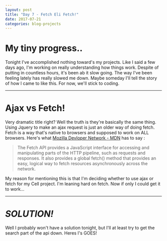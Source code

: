 ```yaml
---
layout: post
title: "Day 7 - Fetch Eli Fetch!"
date: 2017-07-21
categories: blog-projects
---
```

# My tiny progress..
Tonight I've accomplished nothing toward's my projects. Like I said a few days ago, I'm working on really understanding how things work.  Despite of putting in countless hours, it's been ab it slow going. The way I've been feeling lately has really slowed me down. Maybe someday I'll tell the story of how I came to like this. For now, we'll stick to coding. 

---

# **Ajax vs Fetch!**

Very dramatic title right? Well the truth is they're basically the same thing. Using Jquery to make an ajax request is just an older way of doing fetch. Fetch is a way that's native to browsers and supposed to work on ALL browsers. Here's what [Mozilla Devloper Network - MDN](https://developer.mozilla.org/en-US/docs/Web/API/Fetch_API/Using_Fetch) has to say : 
>The Fetch API provides a JavaScript interface for accessing and manipulating parts of the HTTP pipeline, such as requests and responses. It also provides a global fetch() method that provides an easy, logical way to fetch resources asynchronously across the network.

My reason for mentioning this is that I'm deciding whether to use ajax or fetch for my Cell project. I'm leaning hard on fetch. Now if only I could get it to work...

---
    
# ___SOLUTION!___

Well I probably won't have a solution tonight, but I'll at least try to get the search part of the api down. Heres I's GOES!
